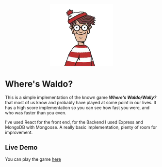 <div style="text-align: center"><img src="https://raw.githubusercontent.com/daniel-ulises/whereswaldo/master/client/src/assets/img/waldo-logo.png?token=AQLKCYX4WJSPCSEAZMZDTF3AMGFS4" alt="Where's Waldo?"/></div>

# Where's Waldo?

This is a simple implementation of the known game **_Where's Waldo/Wally?_** that most of us know and probably have played at some point in our lives.
It has a high score implementation so you can see how fast you were, and who was faster than you even.

I've used React for the front end, for the Backend I used Express and MongoDB with Mongoose. A really basic implementation, plenty of room for improvement.

## Live Demo

You can play the game [here](https://daniel-ulises.github.io/Waldo/#/waldo)
